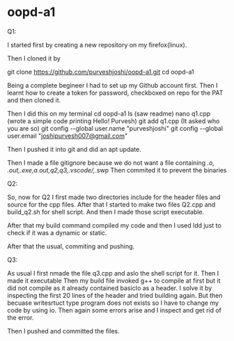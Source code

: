 # oopd-a1
Q1:

I started first by creating a new repository on my firefox(linux).

Then I cloned it by

git clone https://github.com/purveshjoshi/oopd-a1.git
cd oopd-a1

Being a complete begineer I had to set up my Github account first.
Then I learnt how to create a token for password, checkboxed on repo for the PAT and then cloned it.

Then I did this on my terminal
cd oopd-a1
ls
(saw readme)
nano q1.cpp
(wrote a simple code printing Hello! Purvesh)
git add q1.cpp
(It asked who you are so)
git config --global user.name "purveshjoshi"
git config --global user.email "joshipurvesh007@gmail.com"

Then I pushed it into git and did an apt update.

Then I made a file gitignore because we do not want a file containing *.o, *.out,*.exe,a.out,q2,q3,.vscode/,*.swp
Then commited it to prevent the binaries

Q2:

So, now for Q2 I first made two directories include for the header files and source for the cpp files.
After that I started to make two files Q2.cpp and  build_q2.sh for shell script.
And then I made those script executable.

After that my build command compiled my code and then I used ldd just to check if it was a dynamic or static.

After that the usual, commiting and pushing.

Q3:

As usual I first nmade the file q3.cpp and aslo the shell script for it.
Then I made it executable
Then my build file invoked g++ to compile at first but it did not compile as it already contained basicIo as a header. I solve it by inspecting the first 20 lines of the header and tried building again.
But then becuase writesrtuct type program does not exists so I have to change my code by using io. Then again some errors arise and I inspect and get rid of the error.

Then I pushed and committed the files.



